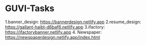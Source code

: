 # GUVI-Tasks
1.banner_design:  https://bannerdesign.netlify.app 
2.resume_design: https://gallant-haibt-d6baf6.netlify.app
3.ifactory: https://ifactorybanner.netlify.app
4. Newspaper: https://newspaperdesign.netlify.app/index.html
